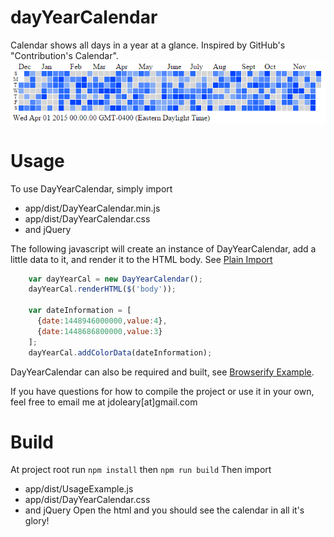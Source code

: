 # dayYearCalendar
Calendar shows all days in a year at a glance.  Inspired by GitHub's "Contribution's Calendar".
![Day Year Calendar](/preview.PNG?raw=true "Screenshot")

# Usage
To use DayYearCalendar, simply import 
  * app/dist/DayYearCalendar.min.js
  * app/dist/DayYearCalendar.css
  * and jQuery
  
The following javascript will create an instance of DayYearCalendar, add a little data to it, and render it to the HTML body. See [Plain Import](/app/plainImport.html)
```javascript
    var dayYearCal = new DayYearCalendar();
    dayYearCal.renderHTML($('body'));

    var dateInformation = [
      {date:1448946000000,value:4},
      {date:1448686800000,value:3}
    ];
    dayYearCal.addColorData(dateInformation);
```

DayYearCalendar can also be required and built, see [Browserify Example](/app/src/js/usageExample.js).

If you have questions for how to compile the project or use it in your own, feel free to email me at jdoleary[at]gmail.com

# Build
At project root run
`npm install`
then
`npm run build`
Then import 
  * app/dist/UsageExample.js
  * app/dist/DayYearCalendar.css
  * and jQuery
Open the html and you should see the calendar in all it's glory!
